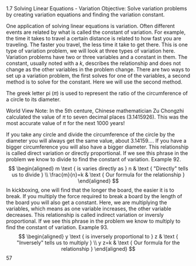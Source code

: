 1.7
Solving Linear Equations - Variation
Objective: Solve variation problems by creating variation equations and finding the variation constant.

One application of solving linear equations is variation. Often different events are related by what is called the constant of variation. For example, the time it takes to travel a certain distance is related to how fast you are traveling. The faster you travel, the less time it take to get there. This is one type of variation problem, we will look at three types of variation here. Variation problems have two or three variables and a constant in them. The constant, usually noted with a $k$, describes the relationship and does not change as the other variables in the problem change. There are two ways to set up a variation problem, the first solves for one of the variables, a second method is to solve for the constant. Here we will use the second method.

The greek letter pi $(\pi)$ is used to represent the ratio of the circumference of a circle to its diameter.

World View Note: In the 5th centure, Chinese mathematician Zu Chongzhi calculated the value of $\pi$ to seven decimal places (3.1415926). This was the most accurate value of $\pi$ for the next 1000 years!

If you take any circle and divide the circumference of the circle by the diameter you will always get the same value, about $3.14159 \ldots$. If you have a bigger circumference you will also have a bigger diameter. This relationship is called direct variation or directly proportional. If we see this phrase in the problem we know to divide to find the constant of variation.
Example 92.
$$
\begin{aligned}
m \text { is varies directly as } n & \text { "Directly" tells us to divide } \\
\frac{m}{n}=k & \text { Our formula for the relationship }
\end{aligned}
$$
In kickboxing, one will find that the longer the board, the easier it is to break. If you multiply the force required to break a board by the length of the board you will also get a constant. Here, we are multiplying the variables, which means as one variable increases, the other variable decreases. This relationship is called indirect variation or inversly proportional. If we see this phrase in the problem we know to multiply to find the constant of variation.
Example 93.
$$
\begin{aligned}
y \text { is inversely proportional to } z & \text { "Inversely" tells us to multiply } \\
y z=k & \text { Our formula for the relationship }
\end{aligned}
$$
57